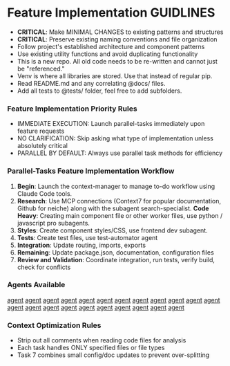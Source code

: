 # Feature Implementation GUIDLINES
- **CRITICAL**: Make MINIMAL CHANGES to existing patterns and structures
- **CRITICAL**: Preserve existing naming conventions and file organization
- Follow project's established architecture and component patterns
- Use existing utility functions and avoid duplicating functionality
- This is a new repo. All old code needs to be re-written and cannot just be "referenced."
- Venv is where all libraries are stored. Use that instead of regular pip.
- Read README.md and any correlating @docs/ files.
- Add all tests to @tests/ folder, feel free to add subfolders.

### Feature Implementation Priority Rules
- IMMEDIATE EXECUTION: Launch parallel-tasks immediately upon feature requests
- NO CLARIFICATION: Skip asking what type of implementation unless absolutely critical
- PARALLEL BY DEFAULT: Always use parallel task methods for efficiency

### Parallel-Tasks Feature Implementation Workflow
1. **Begin**: Launch the context-manager to manage to-do workflow using Claude Code tools.
2. **Research**: Use MCP connections (Context7 for popular documentation, Github for neiche) along with the subagent search-specialist.
**Code Heavy**: Creating main component file or other worker files, use python / javascript pro subagents.
3. **Styles**: Create component styles/CSS, use frontend dev subagent.
4. **Tests**: Create test files, use test-automator agent
5. **Integration**: Update routing, imports, exports
6. **Remaining**: Update package.json, documentation, configuration files
7. **Review and Validation**: Coordinate integration, run tests, verify build, check for conflicts

### Agents Available
[agent](../../.claude/agents/ai-engineer.md) 
[agent](../../.claude/agents/api-documenter.md) 
[agent](../../.claude/agents/architect-review.md) 
[agent](../../.claude/agents/backend-architect.md) 
[agent](../../.claude/agents/code-reviewer.md) 
[agent](../../.claude/agents/context-manager.md) 
[agent](../../.claude/agents/data-engineer.md) 
[agent](../../.claude/agents/data-scientist.md) 
[agent](../../.claude/agents/database-admin.md) 
[agent](../../.claude/agents/database-optimizer.md) 
[agent](../../.claude/agents/debugger.md) 
[agent](../../.claude/agents/deployment-engineer.md) 
[agent](../../.claude/agents/devops-troubleshooter.md) 
[agent](../../.claude/agents/frontend-developer.md) 
[agent](../../.claude/agents/javascript-pro.md) 
[agent](../../.claude/agents/prompt-engineer.md) 
[agent](../../.claude/agents/python-pro.md) 
[agent](../../.claude/agents/risk-manager.md) 
[agent](../../.claude/agents/search-specialist.md) 
[agent](../../.claude/agents/security-auditor.md) 
[agent](../../.claude/agents/sql-pro.md) 
[agent](../../.claude/agents/test-automator.md)


### Context Optimization Rules
- Strip out all comments when reading code files for analysis
- Each task handles ONLY specified files or file types
- Task 7 combines small config/doc updates to prevent over-splitting

